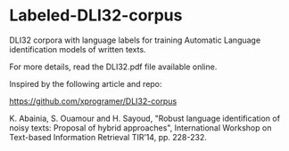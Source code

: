 # Labeled-DLI32-corpus
DLI32 corpora with language labels for training Automatic Language identification models of written texts.

For more details, read the DLI32.pdf file available online.

Inspired by the following article and repo:

https://github.com/xprogramer/DLI32-corpus

K. Abainia, S. Ouamour and H. Sayoud, "Robust language identification of noisy texts: Proposal of hybrid approaches", International Workshop on Text-based Information Retrieval TIR’14, pp. 228-232.
